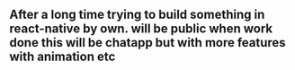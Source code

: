 ## After a long time trying to build something in react-native by own. will be public when work done this will be chatapp but with more features with animation etc
